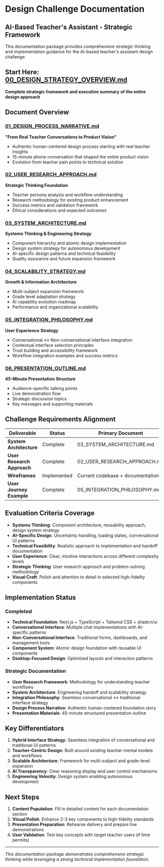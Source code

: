 # Design Challenge Documentation
## AI-Based Teacher's Assistant - Strategic Framework

This documentation package provides comprehensive strategic thinking and implementation guidance for the AI-based teacher's assistant design challenge.

## **Start Here: [00_DESIGN_STRATEGY_OVERVIEW.md](./00_DESIGN_STRATEGY_OVERVIEW.md)**
**Complete strategic framework and executive summary of the entire design approach**

## Document Overview

### [01_DESIGN_PROCESS_NARRATIVE.md](./01_DESIGN_PROCESS_NARRATIVE.md)
**"From Real Teacher Conversations to Product Vision"**
- Authentic human-centered design process starting with real teacher insights
- 15-minute phone conversation that shaped the entire product vision
- Evolution from teacher pain points to technical solution

### [02_USER_RESEARCH_APPROACH.md](./02_USER_RESEARCH_APPROACH.md)
**Strategic Thinking Foundation**
- Teacher persona analysis and workflow understanding
- Research methodology for existing product enhancement
- Success metrics and validation framework
- Ethical considerations and expected outcomes

### [03_SYSTEM_ARCHITECTURE.md](./03_SYSTEM_ARCHITECTURE.md)
**Systems Thinking & Engineering Strategy**
- Component hierarchy and atomic design implementation
- Design system strategy for autonomous development
- AI-specific design patterns and technical feasibility
- Quality assurance and future expansion framework

### [04_SCALABILITY_STRATEGY.md](./04_SCALABILITY_STRATEGY.md)
**Growth & Information Architecture**
- Multi-subject expansion framework
- Grade level adaptation strategy
- AI capability evolution roadmap
- Performance and organizational scalability

### [05_INTEGRATION_PHILOSOPHY.md](./05_INTEGRATION_PHILOSOPHY.md)
**User Experience Strategy**
- Conversational ↔ Non-conversational interface integration
- Contextual interface selection principles
- Trust building and accessibility framework
- Workflow integration examples and success metrics

### [06_PRESENTATION_OUTLINE.md](./06_PRESENTATION_OUTLINE.md)
**45-Minute Presentation Structure**
- Audience-specific talking points
- Live demonstration flow
- Strategic discussion topics
- Key messages and supporting materials

## Challenge Requirements Alignment

| Deliverable | Status | Primary Document |
|-------------|--------|------------------|
| **System Architecture** | Complete | 03_SYSTEM_ARCHITECTURE.md |
| **User Research Approach** | Complete | 02_USER_RESEARCH_APPROACH.md |
| **Wireframes** | Implemented | Current codebase + documentation |
| **User Journey Example** | Complete | 05_INTEGRATION_PHILOSOPHY.md |

## Evaluation Criteria Coverage

- **Systems Thinking**: Component architecture, reusability approach, design system strategy
- **AI-Specific Design**: Uncertainty handling, loading states, conversational UI patterns
- **Technical Feasibility**: Realistic approach to implementation and handoff documentation
- **User Experience**: Clear, intuitive interactions across different complexity levels
- **Strategic Thinking**: User research approach and problem-solving methodology
- **Visual Craft**: Polish and attention to detail in selected high-fidelity components

## Implementation Status

### Completed
- **Technical Foundation**: Next.js + TypeScript + Tailwind CSS + shadcn/ui
- **Conversational Interface**: Multiple chat implementations with AI-specific patterns
- **Non-Conversational Interface**: Traditional forms, dashboards, and management tools
- **Component System**: Atomic design foundation with reusable UI components
- **Desktop-Focused Design**: Optimized layouts and interaction patterns

### Strategic Documentation
- **User Research Framework**: Methodology for understanding teacher workflows
- **System Architecture**: Engineering handoff and scalability strategy
- **Integration Philosophy**: Seamless conversational ↔ traditional interface strategy
- **Design Process Narrative**: Authentic human-centered foundation story
- **Presentation Materials**: 45-minute structured presentation outline

## Key Differentiators

1. **Hybrid Interface Strategy**: Seamless integration of conversational and traditional UI patterns
2. **Teacher-Centric Design**: Built around existing teacher mental models and workflows
3. **Scalable Architecture**: Framework for multi-subject and grade-level expansion
4. **AI Transparency**: Clear reasoning display and user control mechanisms
5. **Engineering Velocity**: Design system enabling autonomous development

## Next Steps

1. **Content Population**: Fill in detailed content for each documentation section
2. **Visual Polish**: Enhance 2-3 key components to high-fidelity standards
3. **Presentation Preparation**: Rehearse delivery and prepare live demonstrations
4. **User Validation**: Test key concepts with target teacher users (if time permits)

---

*This documentation package demonstrates comprehensive strategic thinking while leveraging a strong technical implementation foundation.*
